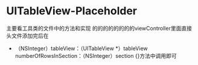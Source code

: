 # UITableView-Placeholder

主要看工具类的文件中的方法和实现
的的的的的的的的viewController里面直接头文件添加完后在
 - （NSInteger）tableView：（UITableView *）tableView numberOfRowsInSection：（NSInteger）section {}方法中调用即可
